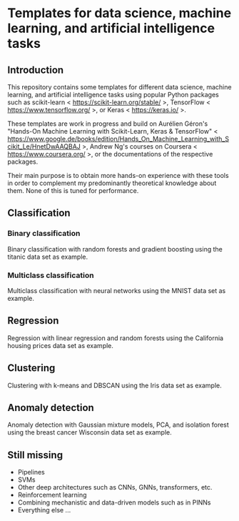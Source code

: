 # Templates for data science, machine learning, and artificial intelligence tasks

## Introduction

This repository contains some templates for different data science, machine learning, and artificial intelligence tasks using popular Python packages such as scikit-learn < https://scikit-learn.org/stable/ >, TensorFlow < https://www.tensorflow.org/ >, or Keras < https://keras.io/ >.

These templates are work in progress and build on Aurélien Géron's "Hands-On Machine Learning with Scikit-Learn, Keras & TensorFlow" < https://www.google.de/books/edition/Hands_On_Machine_Learning_with_Scikit_Le/HnetDwAAQBAJ >, Andrew Ng's courses on Coursera < https://www.coursera.org/ >, or the documentations of the respective packages.

Their main purpose is to obtain more hands-on experience with these tools in order to complement my predominantly theoretical knowledge about them. None of this is tuned for performance.

## Classification

### Binary classification

Binary classification with random forests and gradient boosting using the titanic data set as example.

### Multiclass classification

Multiclass classification with neural networks using the MNIST data set as example.

## Regression

Regression with linear regression and random forests using the California housing prices data set as example.

## Clustering

Clustering with k-means and DBSCAN using the Iris data set as example.

## Anomaly detection

Anomaly detection with Gaussian mixture models, PCA, and isolation forest using the breast cancer Wisconsin data set as example.

## Still missing

* Pipelines
* SVMs
* Other deep architectures such as CNNs, GNNs, transformers, etc.
* Reinforcement learning
* Combining mechanistic and data-driven models such as in PINNs
* Everything else ...
